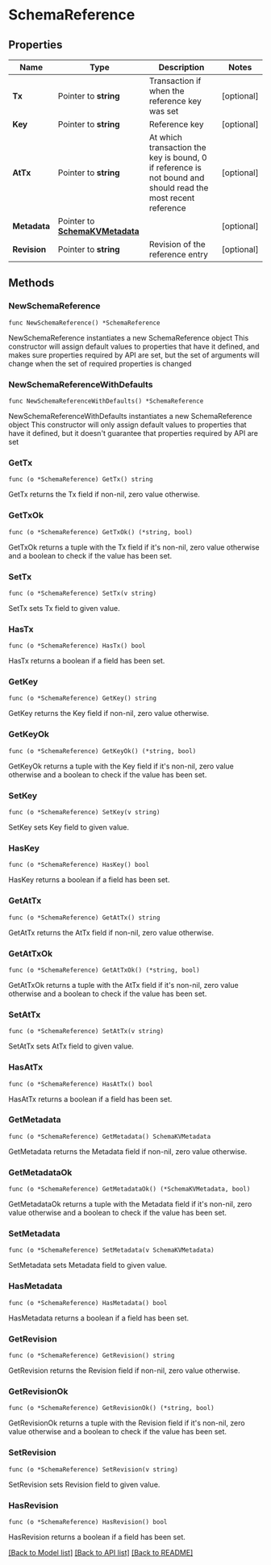 # SchemaReference

## Properties

Name | Type | Description | Notes
------------ | ------------- | ------------- | -------------
**Tx** | Pointer to **string** | Transaction if when the reference key was set | [optional] 
**Key** | Pointer to **string** | Reference key | [optional] 
**AtTx** | Pointer to **string** | At which transaction the key is bound, 0 if reference is not bound and should read the most recent reference | [optional] 
**Metadata** | Pointer to [**SchemaKVMetadata**](SchemaKVMetadata.md) |  | [optional] 
**Revision** | Pointer to **string** | Revision of the reference entry | [optional] 

## Methods

### NewSchemaReference

`func NewSchemaReference() *SchemaReference`

NewSchemaReference instantiates a new SchemaReference object
This constructor will assign default values to properties that have it defined,
and makes sure properties required by API are set, but the set of arguments
will change when the set of required properties is changed

### NewSchemaReferenceWithDefaults

`func NewSchemaReferenceWithDefaults() *SchemaReference`

NewSchemaReferenceWithDefaults instantiates a new SchemaReference object
This constructor will only assign default values to properties that have it defined,
but it doesn't guarantee that properties required by API are set

### GetTx

`func (o *SchemaReference) GetTx() string`

GetTx returns the Tx field if non-nil, zero value otherwise.

### GetTxOk

`func (o *SchemaReference) GetTxOk() (*string, bool)`

GetTxOk returns a tuple with the Tx field if it's non-nil, zero value otherwise
and a boolean to check if the value has been set.

### SetTx

`func (o *SchemaReference) SetTx(v string)`

SetTx sets Tx field to given value.

### HasTx

`func (o *SchemaReference) HasTx() bool`

HasTx returns a boolean if a field has been set.

### GetKey

`func (o *SchemaReference) GetKey() string`

GetKey returns the Key field if non-nil, zero value otherwise.

### GetKeyOk

`func (o *SchemaReference) GetKeyOk() (*string, bool)`

GetKeyOk returns a tuple with the Key field if it's non-nil, zero value otherwise
and a boolean to check if the value has been set.

### SetKey

`func (o *SchemaReference) SetKey(v string)`

SetKey sets Key field to given value.

### HasKey

`func (o *SchemaReference) HasKey() bool`

HasKey returns a boolean if a field has been set.

### GetAtTx

`func (o *SchemaReference) GetAtTx() string`

GetAtTx returns the AtTx field if non-nil, zero value otherwise.

### GetAtTxOk

`func (o *SchemaReference) GetAtTxOk() (*string, bool)`

GetAtTxOk returns a tuple with the AtTx field if it's non-nil, zero value otherwise
and a boolean to check if the value has been set.

### SetAtTx

`func (o *SchemaReference) SetAtTx(v string)`

SetAtTx sets AtTx field to given value.

### HasAtTx

`func (o *SchemaReference) HasAtTx() bool`

HasAtTx returns a boolean if a field has been set.

### GetMetadata

`func (o *SchemaReference) GetMetadata() SchemaKVMetadata`

GetMetadata returns the Metadata field if non-nil, zero value otherwise.

### GetMetadataOk

`func (o *SchemaReference) GetMetadataOk() (*SchemaKVMetadata, bool)`

GetMetadataOk returns a tuple with the Metadata field if it's non-nil, zero value otherwise
and a boolean to check if the value has been set.

### SetMetadata

`func (o *SchemaReference) SetMetadata(v SchemaKVMetadata)`

SetMetadata sets Metadata field to given value.

### HasMetadata

`func (o *SchemaReference) HasMetadata() bool`

HasMetadata returns a boolean if a field has been set.

### GetRevision

`func (o *SchemaReference) GetRevision() string`

GetRevision returns the Revision field if non-nil, zero value otherwise.

### GetRevisionOk

`func (o *SchemaReference) GetRevisionOk() (*string, bool)`

GetRevisionOk returns a tuple with the Revision field if it's non-nil, zero value otherwise
and a boolean to check if the value has been set.

### SetRevision

`func (o *SchemaReference) SetRevision(v string)`

SetRevision sets Revision field to given value.

### HasRevision

`func (o *SchemaReference) HasRevision() bool`

HasRevision returns a boolean if a field has been set.


[[Back to Model list]](../README.md#documentation-for-models) [[Back to API list]](../README.md#documentation-for-api-endpoints) [[Back to README]](../README.md)


